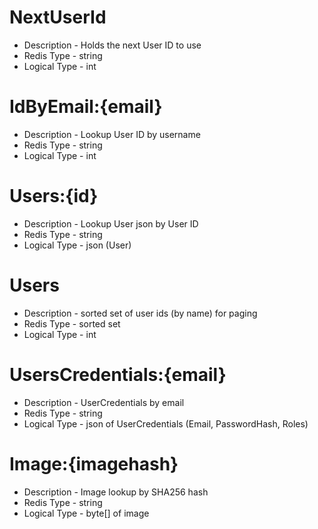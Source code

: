 # NextUserId
* Description - Holds the next User ID to use
* Redis Type - string
* Logical Type - int

# IdByEmail:{email}
* Description - Lookup User ID by username
* Redis Type - string
* Logical Type - int

# Users:{id}
* Description - Lookup User json by User ID
* Redis Type - string
* Logical Type - json (User)

# Users
* Description - sorted set of user ids (by name) for paging
* Redis Type - sorted set
* Logical Type - int

# UsersCredentials:{email}
* Description - UserCredentials by email
* Redis Type - string
* Logical Type - json of UserCredentials (Email, PasswordHash, Roles)

# Image:{imagehash}
* Description - Image lookup by SHA256 hash
* Redis Type - string
* Logical Type - byte[] of image

